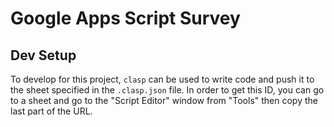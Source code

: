 # Google Apps Script Survey

## Dev Setup

To develop for this project, `clasp` can be used to write code and push it to the sheet specified in the `.clasp.json` file. In order to get this ID, you can go to a sheet and go to the "Script Editor" window from "Tools" then copy the last part of the URL.